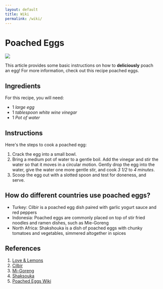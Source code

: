 ```yaml
---
layout: default
title: Wiki
permalink: /wiki/
---
```


# Poached Eggs 

![](https://www.killingthyme.net/wp-content/uploads/2023/12/smoked-salmon-poached-egg-1-1.jpg)

This article provides some basic instructions on how to **deliciously** poach an egg! For more information, check out this recipe poached eggs.

## Ingredients 

For this recipe, you will need:

- 1 *large egg*
- 1 *tablespoon white wine vinegar*
- 1 *Pot of water*

## Instructions

Here's the steps to cook a poached egg:

1.  Crack the egg into a small bowl.
2.  Bring a medium pot of water to a gentle boil. Add the vinegar and stir the water so that it moves in a circular motion. Gently drop the egg into the water, give the water one more gentle stir, and cook *3 1/2* to *4 minutes*.
3.  Scoop the egg out with a slotted spoon and test for doneness, and serve.

## How do different countries use poached eggs?

* Turkey: Cilbir is a poached egg dish paired with garlic yogurt sauce and red peppers
* Indonesia: Poached eggs are commonly placed on top of stir fried noodles and ramen dishes, such as Mie-Goreng 
* North Africa: Shakshouka is a dish of poached eggs with chunky tomatoes and vegetables, simmered altogether in spices

## References

1. [Love & Lemons](https://www.loveandlemons.com/poached-eggs/)
2. [Cilbir](https://en.wikipedia.org/wiki/Çılbır)
3. [Mi-Goreng](https://en.wikipedia.org/wiki/Mie_goreng)
4. [Shaksouka](https://en.wikipedia.org/wiki/Shakshouka)
4. [Poached Eggs Wiki](https://en.wikipedia.org/wiki/Poached_egg)
